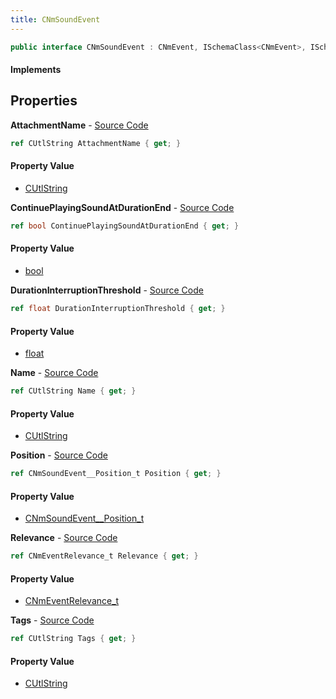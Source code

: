 ```yaml
---
title: CNmSoundEvent
---
```


```csharp
public interface CNmSoundEvent : CNmEvent, ISchemaClass<CNmEvent>, ISchemaClass<CNmSoundEvent>, ISchemaField, ISchemaClass, INativeHandle
```

#### Implements

## Properties

**AttachmentName** - [Source Code](https://github.com/swiftly-solution/swiftlys2/blob/master/managed/src/SwiftlyS2.Generated/Schemas/Interfaces/CNmSoundEvent.cs#L22)

```csharp
ref CUtlString AttachmentName { get; }
```

#### Property Value

- [CUtlString](/docs/api/shared/natives/cutlstring)

**ContinuePlayingSoundAtDurationEnd** - [Source Code](https://github.com/swiftly-solution/swiftlys2/blob/master/managed/src/SwiftlyS2.Generated/Schemas/Interfaces/CNmSoundEvent.cs#L26)

```csharp
ref bool ContinuePlayingSoundAtDurationEnd { get; }
```

#### Property Value

- [bool](https://learn.microsoft.com/dotnet/api/system.boolean)

**DurationInterruptionThreshold** - [Source Code](https://github.com/swiftly-solution/swiftlys2/blob/master/managed/src/SwiftlyS2.Generated/Schemas/Interfaces/CNmSoundEvent.cs#L28)

```csharp
ref float DurationInterruptionThreshold { get; }
```

#### Property Value

- [float](https://learn.microsoft.com/dotnet/api/system.single)

**Name** - [Source Code](https://github.com/swiftly-solution/swiftlys2/blob/master/managed/src/SwiftlyS2.Generated/Schemas/Interfaces/CNmSoundEvent.cs#L18)

```csharp
ref CUtlString Name { get; }
```

#### Property Value

- [CUtlString](/docs/api/shared/natives/cutlstring)

**Position** - [Source Code](https://github.com/swiftly-solution/swiftlys2/blob/master/managed/src/SwiftlyS2.Generated/Schemas/Interfaces/CNmSoundEvent.cs#L20)

```csharp
ref CNmSoundEvent__Position_t Position { get; }
```

#### Property Value

- [CNmSoundEvent__Position_t](/docs/api/shared/schemadefinitions/cnmsoundevent__position_t)

**Relevance** - [Source Code](https://github.com/swiftly-solution/swiftlys2/blob/master/managed/src/SwiftlyS2.Generated/Schemas/Interfaces/CNmSoundEvent.cs#L16)

```csharp
ref CNmEventRelevance_t Relevance { get; }
```

#### Property Value

- [CNmEventRelevance_t](/docs/api/shared/schemadefinitions/cnmeventrelevance_t)

**Tags** - [Source Code](https://github.com/swiftly-solution/swiftlys2/blob/master/managed/src/SwiftlyS2.Generated/Schemas/Interfaces/CNmSoundEvent.cs#L24)

```csharp
ref CUtlString Tags { get; }
```

#### Property Value

- [CUtlString](/docs/api/shared/natives/cutlstring)

